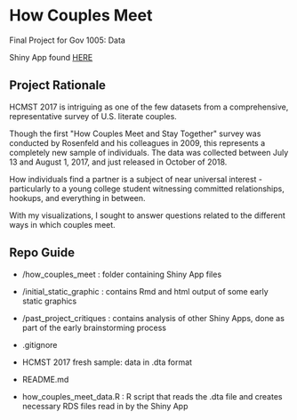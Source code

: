 # How Couples Meet

Final Project for Gov 1005: Data

Shiny App found [HERE](https://shivi-a.shinyapps.io/how_couples_meet/)

Project Rationale
------
HCMST 2017 is intriguing as one of the few datasets from a comprehensive, representative survey of U.S. literate couples. 

Though the first "How Couples Meet and Stay Together" survey was conducted by Rosenfeld and his colleagues in 2009, this represents a completely new sample of individuals. The data was collected between July 13 and August 1, 2017, and just released in October of 2018. 

How individuals find a partner is a subject of near universal interest - particularly to a young college student witnessing committed relationships, hookups, and everything in between. 

With my visualizations, I sought to answer questions related to the different ways in which couples meet.

Repo Guide
------
+ /how_couples_meet : folder containing Shiny App files  
+ /initial_static_graphic : contains Rmd and html output of some early static graphics  
 
+ /past_project_critiques : contains analysis of other Shiny Apps, done as part of the early brainstorming process   
  
+ .gitignore  
+ HCMST 2017 fresh sample: data in .dta format  
+ README.md  
+ how_couples_meet_data.R : R script that reads the .dta file and creates necessary RDS files read in by the Shiny App  


